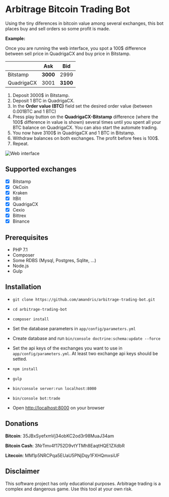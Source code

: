 Arbitrage Bitcoin Trading Bot
=============================

Using the tiny diferences in bitcoin value among several exchanges, this bot places buy and sell orders so some profit is made.

**Example:**

Once you are running the web interface, you spot a 100$ difference between sell price in QuadrigaCX and buy price in Bitstamp.

|            | Ask  | Bid  |
|------------|------|------|
| Bitstamp   | **3000** | 2999 |
| QuadrigaCX | 3001 | **3100** |

 1. Deposit 3000$ in Bitstamp.
 2. Deposit 1 BTC in QuadrigaCX.
 3. In the **Order value (BTC)** field set the desired order value (between 0.001BTC and 1 BTC)
 4. Press play button on the **QuadrigaCX-Bitstamp** difference (where the 100$ difference in value is shown) several times until you spent all your BTC balance on QuadrigaCX. You can also start the automate trading.
 5. You now have 3100$ in QuadrigaCX and 1 BTC in Bitstamp.
 6. Withdraw balances on both exchanges. The profit before fees is 100$.
 7. Repeat.
 
 ![Web interface](https://github.com/amandris/arbitrage-trading-bot/blob/master/src/AppBundle/Resources/public/dist/img/screenshot.png)

Supported exchanges
-------------------

 - [x] Bitstamp
 - [x] OkCoin
 - [x] Kraken
 - [x] ItBit
 - [x] QuadrigaCX
 - [x] Cexio
 - [x] Bittrex
 - [x] Binance

Prerequisites
-------------

 * PHP 7.1
 * Composer
 * Some RDBS (Mysql, Postgres, Sqlite, ...)
 * Node.js
 * Gulp

Installation
------------

 * `git clone https://github.com/amandris/arbitrage-trading-bot.git`

 * `cd arbitrage-trading-bot`
 
 * `composer install`
 
 * Set the database parameters in `app/config/parameters.yml`

 * Create database and run `bin/console doctrine:schema:update --force`
 
 * Set the api keys of the exchanges you want to use in `app/config/parameters.yml`. At least two exchange api keys should be setted.

 * `npm install`
 
 * `gulp`

 * `bin/console server:run localhost:8000`

 * `bin/console bot:trade`
 
 *  Open <http://localhost:8000> on your browser
 

Donations
---------

**Bitcoin**: 35JBxSyefxmVj34obKC2od3r98MuaJ34am 

**Bitcoin Cash**: 3NrTmv4f1752D9vtYTMh8EaqtHQE1ZXdbR

**Litecoin**: MM1p5NRCPqa5EUaU5PNjDqy1FXHQmxsiUF


Disclaimer
----------
This software project has only educational purposes. Arbitrage trading is a complex and dangerous game. Use this tool at your own risk.